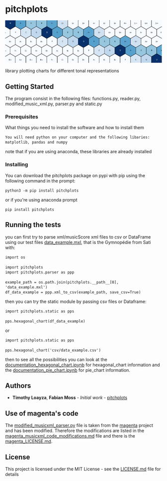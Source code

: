 # pitchplots

<img   src="images/big_blue_hex_8_top.png">

library plotting charts for different tonal representations

## Getting Started

The program consist in the following files: functions.py, reader.py, modified_music_xml.py, parser.py and static.py 

### Prerequisites

What things you need to install the software and how to install them

```
You will need python on your computer and the following libaries: matplotlib, pandas and numpy
```

note that if you are using anaconda, these libraries are already installed

### Installing

You can download the pitchplots package on pypi with pip using the following command in the prompt:

```
python3 -m pip install pitchplots
```

or if you're using anaconda prompt

```
pip install pitchplots
```

## Running the tests

you can first try to parse xml/musicScore xml files to csv or DataFrame using our test files [data_example.mxl](data_example.mxl), that is the Gymnopédie from Sati with:

```
import os

import pitchplots
import pitchplots.parser as ppp

example_path = os.path.join(pitchplots.__path__[0], 'data_example.mxl')
df_data_example = ppp.xml_to_csv(example_path, save_csv=True)
```

then you can try the static module by passing csv files or Dataframe:

```
import pitchplots.static as pps

pps.hexagonal_chart(df_data_example)
```
or
```
import pitchplots.static as pps

pps.hexagonal_chart('csv/data_example.csv')
```

then to see all the possibilities you can look at the [documentation_hexagonal_chart.ipynb](documentation_hexagonal_chart.ipynb) for hexagonal_chart information and the [documentation_pie_chart.ipynb](documentation_pie_chart.ipynb) for pie_chart information.

## Authors

* **Timothy Loayza**, **Fabian Moss** - *Initial work* - [pitchplots](https://github.com/DCMLab/pitchplots)

## Use of magenta's code

The [modified_musicxml_parser.py](modified_musicxml_parser.py) file is taken from the [magenta](https://github.com/tensorflow/magenta) project and has been modified. Therefore the modifications are listed in the [magenta_musicxml_code_modifications.md](magenta_musicxml_code_modifications.md) file and there is the [magenta_LICENSE.md](magenta_LICENSE.md).

## License

This project is licensed under the MIT License - see the [LICENSE.md](LICENSE.md) file for details
